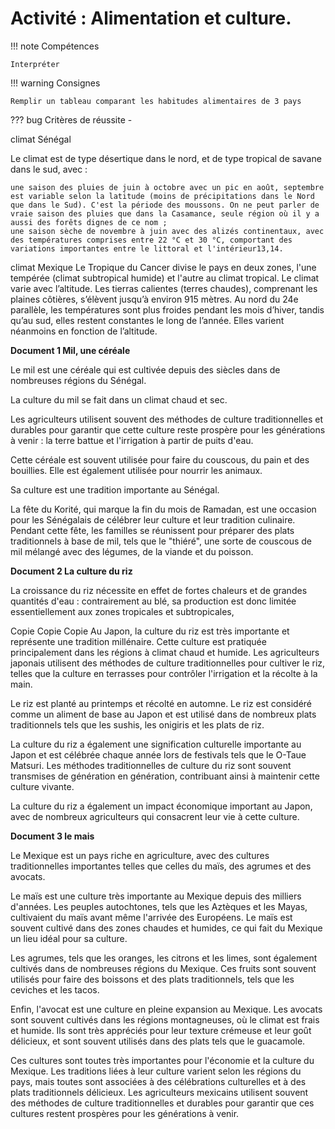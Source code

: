 # Activité : Alimentation et culture.

!!! note Compétences

    Interpréter 

!!! warning Consignes

    Remplir un tableau comparant les habitudes alimentaires de 3 pays
    
??? bug Critères de réussite
    - 

climat Sénégal

Le climat est de type désertique dans le nord, et de type tropical de savane dans le sud, avec :

    une saison des pluies de juin à octobre avec un pic en août, septembre est variable selon la latitude (moins de précipitations dans le Nord que dans le Sud). C'est la période des moussons. On ne peut parler de vraie saison des pluies que dans la Casamance, seule région où il y a aussi des forêts dignes de ce nom ;
    une saison sèche de novembre à juin avec des alizés continentaux, avec des températures comprises entre 22 °C et 30 °C, comportant des variations importantes entre le littoral et l'intérieur13,14.

climat Mexique
Le Tropique du Cancer divise le pays en deux zones, l'une tempérée (climat subtropical humide) et l'autre au climat tropical. Le climat varie avec l’altitude. Les tierras calientes (terres chaudes), comprenant les plaines côtières, s’élèvent jusqu’à environ 915 mètres. Au nord du 24e parallèle, les températures sont plus froides pendant les mois d’hiver, tandis qu’au sud, elles restent constantes le long de l’année. Elles varient néanmoins en fonction de l’altitude. 

**Document 1 Mil, une céréale**

Le mil est une céréale qui est cultivée depuis des siècles dans de nombreuses régions du Sénégal.

La culture du mil se fait dans un climat chaud et sec. 

Les agriculteurs utilisent souvent des méthodes de culture traditionnelles et durables pour garantir que cette culture reste prospère pour les générations à venir : la terre battue et l'irrigation à partir de puits d'eau. 

Cette céréale est souvent utilisée pour faire du couscous, du pain et des bouillies. 
Elle est également utilisée pour nourrir les animaux. 

Sa culture est une tradition importante au Sénégal.

La fête du Korité, qui marque la fin du mois de Ramadan, est une occasion pour les Sénégalais de célébrer leur culture et leur tradition culinaire. 
Pendant cette fête, les familles se réunissent pour préparer des plats traditionnels à base de mil, tels que le "thiéré", une sorte de couscous de mil mélangé avec des légumes, de la viande et du poisson.

    

  



**Document 2 La culture du riz**

La croissance du riz nécessite en effet de fortes chaleurs et de grandes quantités d'eau : contrairement au blé, sa production est donc limitée essentiellement aux zones tropicales et subtropicales,

Copie Copie Copie
Au Japon, la culture du riz est très importante et représente une tradition millénaire. 
Cette culture est pratiquée principalement dans les régions à climat chaud et humide. 
Les agriculteurs japonais utilisent des méthodes de culture traditionnelles pour cultiver le riz, telles que la culture en terrasses pour contrôler l'irrigation et la récolte à la main. 

Le riz est planté au printemps et récolté en automne. 
Le riz est considéré comme un aliment de base au Japon et est utilisé dans de nombreux plats traditionnels tels que les sushis, les onigiris et les plats de riz.

La culture du riz a également une signification culturelle importante au Japon et est célébrée chaque année lors de festivals tels que le O-Taue Matsuri.
Les méthodes traditionnelles de culture du riz sont souvent transmises de génération en génération, contribuant ainsi à maintenir cette culture vivante.

La culture du riz a également un impact économique important au Japon, avec de nombreux agriculteurs qui consacrent leur vie à cette culture. 

    

  


**Document 3 le mais**

Le Mexique est un pays riche en agriculture, avec des cultures traditionnelles importantes telles que celles du maïs, des agrumes et des avocats. 

Le maïs est une culture très importante au Mexique depuis des milliers d'années. 
Les peuples autochtones, tels que les Aztèques et les Mayas, cultivaient du maïs avant même l'arrivée des Européens.
Le maïs est souvent cultivé dans des zones chaudes et humides, ce qui fait du Mexique un lieu idéal pour sa culture.

 Les agrumes, tels que les oranges, les citrons et les limes, sont également cultivés dans de nombreuses régions du Mexique. 
Ces fruits sont souvent utilisés pour faire des boissons et des plats traditionnels, tels que les ceviches et les tacos. 

Enfin, l'avocat est une culture en pleine expansion au Mexique. Les avocats sont souvent cultivés dans les régions montagneuses, où le climat est frais et humide. 
Ils sont très appréciés pour leur texture crémeuse et leur goût délicieux, et sont souvent utilisés dans des plats tels que le guacamole. 

Ces cultures sont toutes très importantes pour l'économie et la culture du Mexique. 
Les traditions liées à leur culture varient selon les régions du pays, mais toutes sont associées à des célébrations culturelles et à des plats traditionnels délicieux. Les agriculteurs mexicains utilisent souvent des méthodes de culture traditionnelles et durables pour garantir que ces cultures restent prospères pour les générations à venir.

